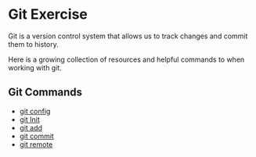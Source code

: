 # Git Exercise

Git is a version control system that allows us to track changes and commit them to history.

Here is a growing collection of resources and helpful commands to when working with git.

## Git Commands
- [git config](./Commands/Config.md)
- [git Init](./Commands/Init.md)
- [git add](./Commands/Add.md)
- [git commit](./Commads/Commit.md)
- [git remote](./Commands/Remote.md)

